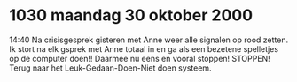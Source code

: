 # 1030 maandag 30 oktober 2000
14:40	Na crisisgesprek gisteren met Anne weer alle signalen op rood zetten. Ik stort na elk gsprek met Anne totaal in en ga als een bezetene spelletjes op de computer doen!! Daarmee nu eens en vooral stoppen! STOPPEN! Terug naar het Leuk-Gedaan-Doen-Niet doen systeem.
